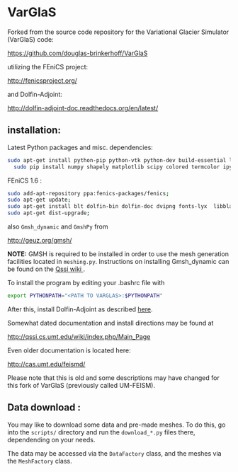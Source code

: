 VarGlaS
=======

Forked from the source code repository for the Variational Glacier Simulator (VarGlaS) code:

https://github.com/douglas-brinkerhoff/VarGlaS

utilizing the FEniCS project:

http://fenicsproject.org/

and Dolfin-Adjoint:

http://dolfin-adjoint-doc.readthedocs.org/en/latest/

installation:
-------------

Latest Python packages and misc. dependencies:

```bash
sudo apt-get install python-pip python-vtk python-dev build-essential libatlas-base-dev gfortran libfreetype6-dev;
  sudo pip install numpy shapely matplotlib scipy colored termcolor ipython sympy netcdf ply mpi4py pyproj --upgrade;
```

FEniCS 1.6 :

```bash
sudo add-apt-repository ppa:fenics-packages/fenics;
sudo apt-get update;
sudo apt-get install blt dolfin-bin dolfin-doc dvipng fonts-lyx  libblacs-mpi-dev libblacs-mpi1 libboost-serialization-dev libdolfin-dev libdolfin1.6 libfftw3-mpi-dev libfftw3-mpi3 libhdf5-mpi-dev libmshr-dev libmshr1.6 libmumps-4.10.0 libmumps-dev libpetsc3.4.2 libpetsc3.4.2-dev libscalapack-mpi-dev libscalapack-mpi1 libslepc3.4.2 libslepc3.4.2-dev libspooles-dev libspooles2.2 libwebpmux1 mshr-demos pyro python-dateutil python-decorator python-dolfin python-ffc python-fiat python-gnuplot python-imaging python-instant python-matplotlib-data python-mshr python-petsc4py python-pexpect python-pil python-pmw python-pyparsing python-pyx python-scitools python-simplegeneric python-tz python-gdal;
sudo apt-get dist-upgrade;
```

also ```Gmsh_dynamic``` and ```GmshPy``` from

http://geuz.org/gmsh/

**NOTE:** GMSH is required to be installed in order to use the mesh generation facilities located in ```meshing.py```.  Instructions on installing Gmsh_dynamic can be found on the [Qssi wiki ](http://qssi.cs.umt.edu/wiki/index.php/Setup).

To install the program by editing your .bashrc file with
```bash
export PYTHONPATH="<PATH TO VARGLAS>:$PYTHONPATH"
```

After this, install Dolfin-Adjoint as described [here](http://dolfin-adjoint-doc.readthedocs.org/en/latest/download/index.html).

Somewhat dated documentation and install directions may be found at

http://qssi.cs.umt.edu/wiki/index.php/Main_Page

Even older documentation is located here:

http://cas.umt.edu/feismd/

Please note that this is old and some descriptions may have changed for this fork of VarGlaS (previously called UM-FEISM).

Data download :
---------------

You may like to download some data and pre-made meshes.  To do this, go into the ``scripts/`` directory and run the ``download_*.py`` files there, dependending on your needs.

The data may be accessed via the ``DataFactory`` class, and the meshes via the ``MeshFactory`` class.

